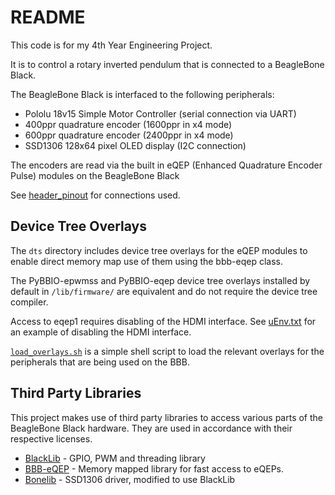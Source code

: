 # README

This code is for my 4th Year Engineering Project.

It is to control a rotary inverted pendulum that is connected to a BeagleBone Black.

The BeagleBone Black is interfaced to the following peripherals:

 + Pololu 18v15 Simple Motor Controller (serial connection via UART)
 + 400ppr quadrature encoder (1600ppr in x4 mode)
 + 600ppr quadrature encoder (2400ppr in x4 mode)
 + SSD1306 128x64 pixel OLED display (I2C connection)
  
The encoders are read via the built in eQEP (Enhanced Quadrature Encoder Pulse) modules on the BeagleBone Black

See [header_pinout](doc/header_pinout.md) for connections used.

## Device Tree Overlays

The `dts` directory includes device tree overlays for the eQEP modules to enable
direct memory map use of them using the bbb-eqep class.

The PyBBIO-epwmss and PyBBIO-eqep device tree overlays installed by default in 
`/lib/firmware/` are equivalent and do not require the device tree compiler.

Access to eqep1 requires disabling of the HDMI interface.  See [uEnv.txt](uEnv.txt)
for an example of disabling the HDMI interface.

[`load_overlays.sh`](scripts/load_overlays.sh) is a simple shell script to load the relevant overlays for the
peripherals that are being used on the BBB.

## Third Party Libraries

This project makes use of third party libraries to access various parts of the BeagleBone 
Black hardware. They are used in accordance with their respective licenses.

 + [BlackLib](https://github.com/yigityuce/BlackLib) - GPIO, PWM and threading library
 + [BBB-eQEP](https://github.com/jadedanemone/BBB-eQEP) - Memory mapped library for fast access to eQEPs.
 + [Bonelib](http://sourceforge.net/p/bonelib/wiki/SSD1306.hpp/) - SSD1306 driver, modified to use BlackLib
